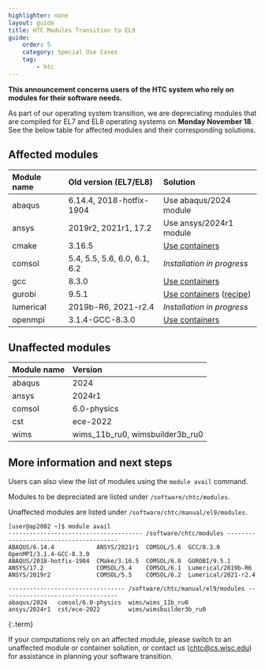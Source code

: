 ```yaml
---
highlighter: none
layout: guide
title: HTC Modules Transition to EL9
guide:
    order: 5
    category: Special Use Cases
    tag:
        - htc
---
```


**This announcement concerns users of the HTC system who rely on modules for their software needs.**

As part of our operating system transition, we are depreciating modules that are compiled for EL7 and EL8 operating systems on **Monday November 18**. See the below table for affected modules and their corresponding solutions.

## Affected modules 

| Module name | Old version (EL7/EL8) | Solution |
| :--- | :--- | :--- |
| abaqus | 6.14.4, 2018-hotfix-1904 | Use abaqus/2024 module |
| ansys | 2019r2, 2021r1, 17.2 | Use ansys/2024r1 module |
| cmake | 3.16.5 | [Use containers](software-overview-htc.html#build-your-own-container) |
| comsol | 5.4, 5.5, 5.6, 6.0, 6.1, 6.2 | *Installation in progress* |
| gcc | 8.3.0 | [Use containers](software-overview-htc.html#build-your-own-container) |
| gurobi | 9.5.1 | [Use containers](software-overview-htc.html#build-your-own-container) ([recipe](https://github.com/CHTC/recipes/tree/main/software/Gurobi)) |
| lumerical | 2019b-R6, 2021-r2.4 | *Installation in progress* |
| openmpi | 3.1.4-GCC-8.3.0 | [Use containers](software-overview-htc.html#build-your-own-container) |

## Unaffected modules

| Module name | Version |
| :--- | :--- |
| abaqus | 2024 |
| ansys | 2024r1 |
| comsol | 6.0-physics |
| cst | ece-2022 |
| wims | wims_11b_ru0, wimsbuilder3b_ru0 |

## More information and next steps

Users can also view the list of modules using the `module avail` command.

Modules to be depreciated are listed under `/software/chtc/modules`.

Unaffected modules are listed under `/software/chtc/manual/el9/modules`.

```
[user@ap2002 ~]$ module avail
-------------------------------------- /software/chtc/modules ---------------------------------------
ABAQUS/6.14.4            ANSYS/2021r1  COMSOL/5.6  GCC/8.3.0            OpenMPI/3.1.4-GCC-8.3.0
ABAQUS/2018-hotfix-1904  CMake/3.16.5  COMSOL/6.0  GUROBI/9.5.1
ANSYS/17.2               COMSOL/5.4    COMSOL/6.1  Lumerical/2019b-R6
ANSYS/2019r2             COMSOL/5.5    COMSOL/6.2  Lumerical/2021-r2.4

--------------------------------- /software/chtc/manual/el9/modules ---------------------------------
abaqus/2024   comsol/6.0-physics  wims/wims_11b_ru0
ansys/2024r1  cst/ece-2022        wims/wimsbuilder3b_ru0
```
{:.term}

If your computations rely on an affected module, please switch to an unaffected module or container solution, or contact us ([chtc@cs.wisc.edu](mailto:chtc@cs.wisc.edu)) for assistance in planning your software transition.